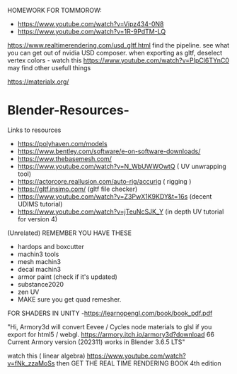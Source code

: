 HOMEWORK FOR TOMMOROW: 
- https://www.youtube.com/watch?v=Vipz434-0N8
- https://www.youtube.com/watch?v=1R-9PdTM-LQ

https://www.realtimerendering.com/usd_gltf.html
find the pipeline. 
see what you can get out of nvidia USD composer.
when exporting as gltf, deselect vertex colors - watch this https://www.youtube.com/watch?v=PIpCl6TYnC0 may find other usefull things

https://materialx.org/


# Blender-Resources-
Links to resources
- https://polyhaven.com/models
- https://www.bentley.com/software/e-on-software-downloads/
- https://www.thebasemesh.com/
- https://www.youtube.com/watch?v=N_WbUWWOwtQ ( UV unwrapping tool)
- https://actorcore.reallusion.com/auto-rig/accurig ( rigging )
- https://gltf.insimo.com/ (gltf file checker)
- https://www.youtube.com/watch?v=Z3PwX1K9KDY&t=16s (decent UDIMS tutorial)
- https://www.youtube.com/watch?v=jTeuNcSJK_Y (in depth UV tutorial for version 4)

 (Unrelated) REMEMBER YOU HAVE THESE
  - hardops and boxcutter
  - machin3 tools
  - mesh machin3
  - decal machin3
  - armor paint (check if it's updated)
  - substance2020
  - zen UV
  - MAKE sure you get quad remesher.
 
  FOR SHADERS IN UNITY
  -https://learnopengl.com/book/book_pdf.pdf

"Hi, Armory3d will convert Eevee / Cycles node materials to glsl if you export for html5 / webgl. https://armory.itch.io/armory3d?download 66 Current Armory version (202311) works in Blender 3.6.5 LTS"


watch this ( linear algebra) https://www.youtube.com/watch?v=fNk_zzaMoSs
   then GET THE REAL TIME RENDERING BOOK 4th edition

 

